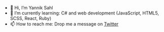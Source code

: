 - 👋 Hi, I’m Yannik Sahl
- 🌱 I’m currently learning: C# and web development (JavaScript, HTML5, SCSS, React, Ruby)
- 📫 How to reach me: Drop me a message on [Twitter](https://twitter.com/YannikSahl)

<!---
YannikSahl/YannikSahl is a ✨ special ✨ repository because its `README.md` (this file) appears on your GitHub profile.
You can click the Preview link to take a look at your changes.
--->
